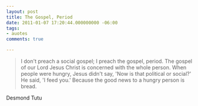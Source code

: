 ```yaml
---
layout: post
title: The Gospel, Period
date: 2011-01-07 17:20:44.000000000 -06:00
tags:
- auotes
comments: true

---
```

<blockquote>I don't preach a social gospel; I preach the gospel, period. The gospel of our Lord Jesus Christ is concerned with the whole person. When people were hungry, Jesus didn't say, 'Now is that political or social?' He said, 'I feed you.' Because the good news to a hungry person is bread.</p></blockquote>
<div class="attribution">Desmond Tutu</div>
